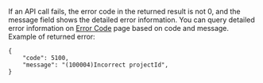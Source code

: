 If an API call fails, the error code in the returned result is not 0, and the message field shows the detailed error information. You can query detailed error information on [Error Code](https://cloud.tencent.com/document/api/406/5903) page based on code and message.
Example of returned error:

```
{
    "code": 5100,
    "message": "(100004)Incorrect projectId",
}
```
